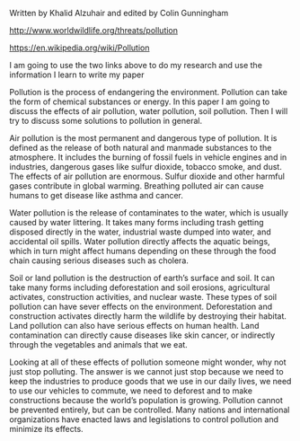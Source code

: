 Written by Khalid Alzuhair and edited by Colin Gunningham

http://www.worldwildlife.org/threats/pollution

https://en.wikipedia.org/wiki/Pollution

I am going to use the two links above to do my research and use the information I learn to write my paper


Pollution is the process of endangering the environment. Pollution can take the form of chemical substances or energy. In this paper I am going to discuss the effects of air pollution, water pollution, soil pollution. Then I will try to discuss some solutions to pollution in general. 


Air pollution is the most permanent and dangerous type of pollution. It is defined as the release of both natural and manmade substances to the atmosphere. It includes the burning of fossil fuels in vehicle engines and in industries, dangerous gases like sulfur dioxide, tobacco smoke, and dust. The effects of air pollution are enormous. Sulfur dioxide and other harmful gases contribute in global warming. Breathing polluted air can cause humans to get disease like asthma and cancer.


Water pollution is the release of contaminates to the water, which is usually caused by water littering. It takes many forms including trash getting disposed directly in the water, industrial waste dumped into water, and accidental oil spills. Water pollution directly affects the aquatic beings, which in turn might affect humans depending on these through the food chain causing serious diseases such as cholera. 


Soil or land pollution is the destruction of earth’s surface and soil. It can take many forms including deforestation and soil erosions, agricultural activates, construction activities, and nuclear waste. These types of soil pollution can have sever effects on the environment. Deforestation and construction activates directly harm the wildlife by destroying their habitat. Land pollution can also have serious effects on human health. Land contamination can directly cause diseases like skin cancer, or indirectly through the vegetables and animals that we eat. 


Looking at all of these effects of pollution someone might wonder, why not just stop polluting. The answer is we cannot just stop because we need to keep the industries to produce goods that we use in our daily lives, we need to use our vehicles to commute, we need to deforest and to make constructions because the world’s population is growing. Pollution cannot be prevented entirely, but can be controlled. Many nations and international organizations have enacted laws and legislations to control pollution and minimize its effects. 


